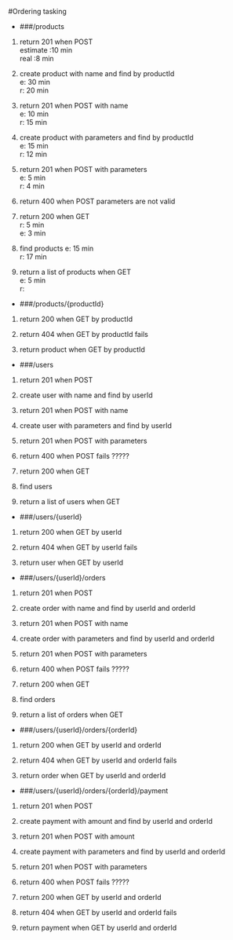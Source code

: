 #Ordering tasking

* ###/products

1. return 201 when POST  
estimate :10 min  
real :8 min

2. create product with name and find by productId  
e: 30 min  
r: 20 min

3. return 201 when POST with name  
e: 10 min  
r: 15 min

4. create product with parameters and find by productId  
e: 15 min  
r: 12 min

5. return 201 when POST with parameters  
e: 5 min  
r: 4 min

6. return 400 when POST parameters are not valid


7. return 200 when GET  
r: 5 min  
e: 3 min

8. find products 
e: 15 min  
r: 17 min

9. return a list of products when GET  
e: 5 min  
r: 

* ###/products/{productId}

1. return 200 when GET by productId

2. return 404 when GET by productId fails

3. return product when GET by productId

* ###/users

1. return 201 when POST

2. create user with name and find by userId

3. return 201 when POST with name

4. create user with parameters and find by userId

5. return 201 when POST with parameters

6. return 400 when POST fails ?????

7. return 200 when GET

8. find users 

9. return a list of users when GET

* ###/users/{userId}

1. return 200 when GET by userId

2. return 404 when GET by userId fails

3. return user when GET by userId

* ###/users/{userId}/orders

1. return 201 when POST

2. create order with name and find by userId and orderId

3. return 201 when POST with name

4. create order with parameters and find by userId and orderId

5. return 201 when POST with parameters

6. return 400 when POST fails ?????

7. return 200 when GET

8. find orders 

9. return a list of orders when GET

* ###/users/{userId}/orders/{orderId}

1. return 200 when GET by userId and orderId

2. return 404 when GET by userId and orderId fails

3. return order when GET by userId and orderId

* ###/users/{userId}/orders/{orderId}/payment

1. return 201 when POST

2. create payment with amount and find by userId and orderId

3. return 201 when POST with amount

4. create payment with parameters and find by userId and orderId

5. return 201 when POST with parameters

6. return 400 when POST fails ?????

7. return 200 when GET by userId and orderId

8. return 404 when GET by userId and orderId fails

9. return payment when GET by userId and orderId
